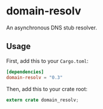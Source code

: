 # domain-resolv

An asynchronous DNS stub resolver.


## Usage

First, add this to your `Cargo.toml`:

```toml
[dependencies]
domain-resolv = "0.3"
```

Then, add this to your crate root:

```rust
extern crate domain_resolv;
```

